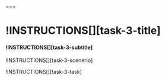 ===

# !INSTRUCTIONS[][task-3-title]

#### !INSTRUCTIONS[][task-3-subtitle]

!INSTRUCTIONS[][task-3-scenerio]

!INSTRUCTIONS[][task-3-task]